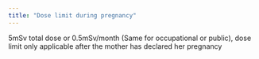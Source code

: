 ```yaml
---
title: "Dose limit during pregnancy"
---
```

5mSv total dose or 0.5mSv/month (Same for occupational or public), dose limit only applicable after the mother has declared her pregnancy

